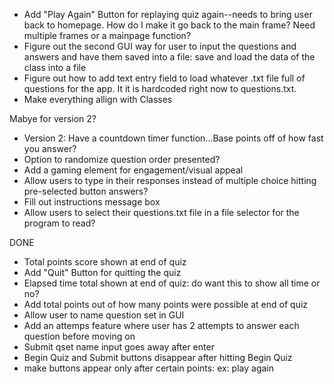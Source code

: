 - Add "Play Again" Button for replaying quiz again--needs to bring user back to homepage. How do I make it go back to the main frame? Need multiple frames or a mainpage function?
- Figure out the second GUI way for user to input the questions and answers and have them saved into a file: save and load the data of the class into a file
- Figure out how to add text entry field to load whatever .txt file full of questions for the app. It it is hardcoded right now to questions.txt.
- Make everything allign with Classes

Mabye for version 2?
- Version 2: Have a countdown timer function...Base points off of how fast you answer?
- Option to randomize question order presented?
- Add a gaming element for engagement/visual appeal
- Allow users to type in their responses instead of multiple choice hitting pre-selected button answers?
- Fill out instructions message box
- Allow users to select their questions.txt file in a file selector for the program to read?

DONE
- Total points score shown at end of quiz
- Add "Quit" Button for quitting the quiz
- Elapsed time total shown at end of quiz: do want this to show all time or no?
- Add total points out of how many points were possible at end of quiz
- Allow user to name question set in GUI
- Add an attemps feature where user has 2 attempts to answer each question before moving on
- Submit qset name input goes away after enter
- Begin Quiz and Submit buttons disappear after hitting Begin Quiz
- make buttons appear only after certain points: ex: play again